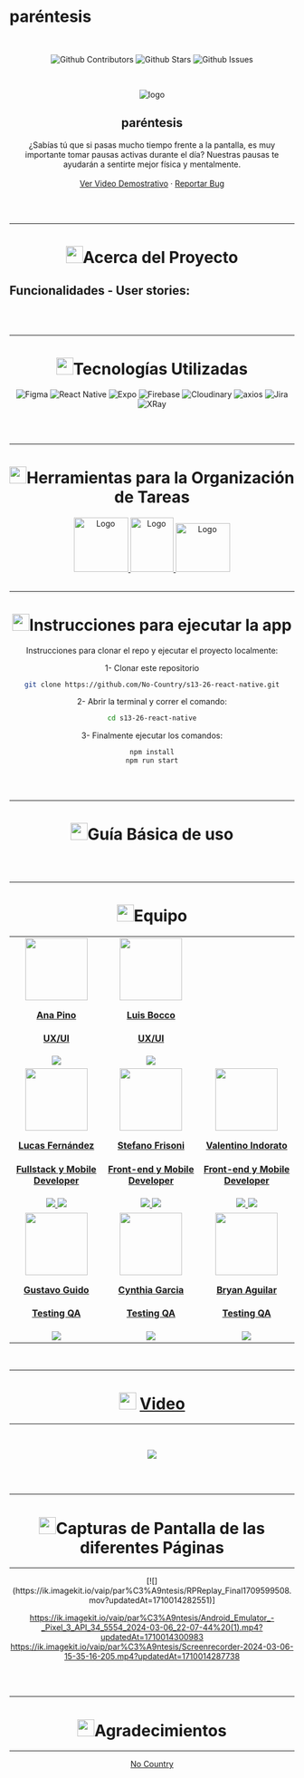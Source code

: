 # paréntesis

<!-- add image by url -->
<br />

<div align="center">

![Github Contributors](https://img.shields.io/github/contributors/No-Country/s13-26-react-native)
![Github Stars](https://img.shields.io/github/stars/No-Country/s13-26-react-native)
![Github Issues](https://img.shields.io/github/issues-raw/No-Country/s13-26-react-native)


<br />
<div align="center">

  ![logo](https://ik.imagekit.io/vaip/par%C3%A9ntesis/par%C3%A9ntesisImg.png?updatedAt=1710011167571)

<h2 align="center">paréntesis</h2>

  <p align=center">
  ¿Sabías tú que si pasas mucho tiempo frente a la pantalla, es muy importante tomar pausas activas durante el día?
  Nuestras pausas te ayudarán a sentirte mejor física y mentalmente.
    <br />
    <br />
    <a href="" target="_blank">Ver Video Demostrativo</a>
    ·
    <a href="https://github.com/No-Country/s13-26-react-native/issues" target="_blank">Reportar Bug</a>
  </p>
</div>

<br>
<br>
<hr>
<h1 align="center"> 
<img src="https://media2.giphy.com/media/4ZrRpqbSaWoyZYRoCd/giphy.gif" width="30px">Acerca del Proyecto
</h1>


<h2 align='left'>Funcionalidades - User stories:</h2>


<br>
<br>
<hr>
<h1 align="center"> 
<img src="https://media0.giphy.com/media/uhQuegHFqkVYuFMXMQ/giphy.gif" width="30px">Tecnologías Utilizadas
</h1>

![Figma](https://img.shields.io/static/v1?style=for-the-badge&message=Figma&color=4169E1&logo=Figma&logoColor=fff&label=)
![React Native](https://img.shields.io/badge/react_native-%2320232a.svg?style=for-the-badge&logo=react&logoColor=FFFFFF&label=)
![Expo](https://img.shields.io/static/v1?style=for-the-badge&message=Expo&color=339933&logo=Expo&logoColor=FFFFFF&label=)
![Firebase](https://img.shields.io/static/v1?style=for-the-badge&message=Firebase&color=4169E1&logo=Firebase&logoColor=FFFFFF&label=)
![Cloudinary](https://img.shields.io/static/v1?style=for-the-badge&message=Cloudinary&color=4169E1&logo=Cloudinary&logoColor=FFFFFF&label=)
![axios](https://img.shields.io/static/v1?style=for-the-badge&message=axios&color=008CDD&logo=axios&logoColor=FFFFFF&label=)
![Jira](https://img.shields.io/badge/jira-%230A0FFF.svg?style=for-the-badge&logo=jira&logoColor=white)
![XRay](https://img.shields.io/badge/XRay-%230A0FFF.svg?style=for-the-badge&logo=XRay&logoColor=white)

<br>
<br>
<hr>
<h1 align="center"> 
<img src="https://media2.giphy.com/media/Lqo3UBlXeHwZDoebKX/giphy.gif" width="30px">Herramientas para la Organización de Tareas
</h1>

<a href="https://trello.com/b/Q0G3my8O/sb-klinika" target="_blank">
  <img src="https://cdn.jsdelivr.net/gh/devicons/devicon/icons/trello/trello-plain-wordmark.svg" alt="Logo" width="96" height="96">
</a>

<a href="https://www.nocountry.tech/" target="_blank">
  <img src="https://cdn.jsdelivr.net/gh/devicons/devicon/icons/slack/slack-original.svg" alt="Logo" width="76" height="96">
</a>

<a href="https://discord.gg/Zj2GmPwg" target="_blank">
  <img src="https://img.icons8.com/color/480/discord-new-logo.png" alt="Logo" width="96" height="86">
</a>


<br>
<br>
<hr>
<h1 align="center"> 
<img src="https://media1.giphy.com/media/QvpqIQAAl66EfoTJj8/giphy.gif" width="30px">Instrucciones para ejecutar la app
</h1>

Instrucciones para clonar el repo y ejecutar el proyecto localmente: 

1- Clonar este repositorio
   ```sh
   git clone https://github.com/No-Country/s13-26-react-native.git
   ```

2- Abrir la terminal y correr el comando:
  ```sh
  cd s13-26-react-native
  ```
3- Finalmente ejecutar los comandos:
  ```sh
  npm install
  npm run start
  ```

<br>
<br>
<hr>
<h1 align="center"> 
<img src="https://media4.giphy.com/media/v1.Y2lkPTc5MGI3NjExN2lvcWx2Ynpia3BjYnk3Yzlvdmw1cnBjdHI3cm5uY3QzenM1enNibiZlcD12MV9pbnRlcm5hbF9naWZfYnlfaWQmY3Q9cw/igPDtkfSJZMFwE0LP8/giphy.gif" width="30px">Guía Básica de uso
</h1>



<br>
<br>

<hr>
<h1 align="center"> 
<img src="https://media1.giphy.com/media/gF2m2JOyGReppog8hU/giphy.gif" width="30px">Equipo
</h1>

<table>
<tr>
    <td>
      <div align="center">
        <a href="https://www.linkedin.com/in/maria-paz-kitroser-6362b029/" target="_blank" rel="author">
          <img width="110" src="https://media.licdn.com/dms/image/D4E35AQGsVA_UZynihw/profile-framedphoto-shrink_800_800/0/1693170770028?e=1710619200&v=beta&t=eQkjzwpzkHvheoXD4mgnmj6ETmKC9rDpMBTiRBiLP5w"/>
        </a>
        <a href="https://www.linkedin.com/in/anapinamore/" target="_blank" rel="author">
          <h4 style="margin-top: 1rem;">Ana Pino</h4>
          <h4 style="margin-top: 1rem;">UX/UI</h4>
        </a>
        <a href="https://www.linkedin.com/in/anapinamore/" target="_blank">
          <img src="https://img.shields.io/badge/linkedin%20-%230077B5.svg?&style=for-the-badge&logo=linkedin&logoColor=white"/>
        </a>
      </div>
    </td>
    <td>
      <div align="center">
        <a href="https://www.linkedin.com/in/luisboccoux/" target="_blank" rel="author">
          <img width="110" src="https://media.licdn.com/dms/image/D4D35AQG402tlmfXxug/profile-framedphoto-shrink_800_800/0/1666380104396?e=1710622800&v=beta&t=y3jkBP6VTHJ1lQMzzWvQ9OLU7pt_BDgVG8sinvIwvQ8"/>
        </a>
        <a href="https://www.linkedin.com/in/luisboccoux/" target="_blank" rel="author">
          <h4 style="margin-top: 1rem;">Luis Bocco</h4>
          <h4 style="margin-top: 1rem;">UX/UI</h4>
        </a>
        <a href="https://www.linkedin.com/in/luisboccoux/" target="_blank">
          <img src="https://img.shields.io/badge/linkedin%20-%230077B5.svg?&style=for-the-badge&logo=linkedin&logoColor=white"/>
        </a>
      </div>
    </td>
    </tr> 
    <tr>
    <td>
      <div align="center">
        <a href="https://github.com/lucasferdal" target="_blank" rel="author">
          <img width="110" src="https://media.licdn.com/dms/image/D4D03AQE212QsbF-Y0A/profile-displayphoto-shrink_800_800/0/1665362296944?e=1715212800&v=beta&t=GJfS_o1_GwrKnXGlLnwRxQmsME1Pj6N80jCgTkQf1KY"/>
        </a>
        <a href="https://github.com/lucasferdal" target="_blank" rel="author">
          <h4 style="margin-top: 1rem;">Lucas Fernández</h4>
          <h4 style="margin-top: 1rem;">Fullstack y Mobile Developer</h4>
        </a>
        <a href="https://github.com/lucasferdal" target="_blank">
          <img src="https://img.shields.io/static/v1?style=for-the-badge&message=GitHub&color=172B4D&logo=GitHub&logoColor=FFFFFF&label="/>
        </a>
        <a href="https://www.linkedin.com/in/lucas-fern%C3%A1ndez-137186243/" target="_blank">
          <img src="https://img.shields.io/badge/linkedin%20-%230077B5.svg?&style=for-the-badge&logo=linkedin&logoColor=white"/>
        </a>
      </div>
    </td>
    <td>
      <div align="center">
        <a href="https://www.linkedin.com/in/stefanofrisoni/" target="_blank" rel="author">
          <img width="110" src="https://avatars.githubusercontent.com/u/114129849?v=4"/>
        </a>
        <a href="https://github.com/fanofrisoni" target="_blank" rel="author">
          <h4 style="margin-top: 1rem;">Stefano Frisoni </h4>
          <h4 style="margin-top: 1rem;">Front-end y Mobile Developer</h4>
        </a>
        <a href="https://github.com/fanofrisoni" target="_blank">
          <img src="https://img.shields.io/static/v1?style=for-the-badge&message=GitHub&color=172B4D&logo=GitHub&logoColor=FFFFFF&label="/>
        </a>
        <a href="https://www.linkedin.com/in/stefanofrisoni/" target="_blank">
          <img src="https://img.shields.io/badge/linkedin%20-%230077B5.svg?&style=for-the-badge&logo=linkedin&logoColor=white"/>
        </a>
      </div>
    </td>
    <td>
      <div align="center">
        <a href="https://ar.linkedin.com/in/valentino-indorato" target="_blank" rel="author">
          <img width="110" src="https://media.licdn.com/dms/image/D4D03AQFO_xIBwippuw/profile-displayphoto-shrink_800_800/0/1696368972194?e=1715212800&v=beta&t=u-glF2v9ITTCOtN7YWq4Va3OXsO66qGAS-84T27PCM8"/>
        </a>
        <a href="https://github.com/ValentinoIndorato" target="_blank" rel="author">
          <h4 style="margin-top: 1rem;">Valentino Indorato</h4>
          <h4 style="margin-top: 1rem;">Front-end y Mobile Developer</h4>
        </a>
        <a href="https://github.com/ValentinoIndorato" target="_blank">
          <img src="https://img.shields.io/static/v1?style=for-the-badge&message=GitHub&color=172B4D&logo=GitHub&logoColor=FFFFFF&label="/>
        </a>
        <a href="https://ar.linkedin.com/in/valentino-indorato" target="_blank">
          <img src="https://img.shields.io/badge/linkedin%20-%230077B5.svg?&style=for-the-badge&logo=linkedin&logoColor=white"/>
        </a>
      </div>
    </td>        
   </tr>
    <tr>
    <td>
      <div align="center">
        <a href="https://www.linkedin.com/in/gustavo-guido-ab604812b/" target="_blank" rel="author">
          <img width="110" src="https://media.licdn.com/dms/image/C4E03AQEU0rgooBod4Q/profile-displayphoto-shrink_800_800/0/1535927224757?e=1715212800&v=beta&t=CYi0a0fXejfpPmOWHU79mCH9ddwXQP_zal5d-lbsHTU"/>
        </a>
        <a href="https://www.linkedin.com/in/gustavo-guido-ab604812b/" target="_blank" rel="author">
          <h4 style="margin-top: 1rem;">Gustavo Guido</h4>
          <h4 style="margin-top: 1rem;">Testing QA
</h4>
        </a>       
        <a href="https://www.linkedin.com/in/gustavo-guido-ab604812b/" target="_blank">
          <img src="https://img.shields.io/badge/linkedin%20-%230077B5.svg?&style=for-the-badge&logo=linkedin&logoColor=white"/>
        </a>
      </div>
    </td>
    <td>
      <div align="center">
        <a href="https://www.linkedin.com/in/cynthia-garciaok/" target="_blank" rel="author">
          <img width="110" src="https://media.licdn.com/dms/image/D5603AQGji5lqYW2uiw/profile-displayphoto-shrink_800_800/0/1700623483152?e=1715212800&v=beta&t=cT97xhzNYDLl0zMkEL7loYNsNJbOufF3vvzKE6kXz5Q"/>
        </a>
        <a href="https://www.linkedin.com/in/cynthia-garciaok/" target="_blank" rel="author">
          <h4 style="margin-top: 1rem;">Cynthia Garcia</h4>
          <h4 style="margin-top: 1rem;">Testing QA
</h4>
        </a>      
        <a href="https://www.linkedin.com/in/cynthia-garciaok/" target="_blank">
          <img src="https://img.shields.io/badge/linkedin%20-%230077B5.svg?&style=for-the-badge&logo=linkedin&logoColor=white"/>
        </a>
      </div>
    </td>
    <td>
      <div align="center">
        <a href="https://www.linkedin.com/in/bryan-aguilar29/" target="_blank" rel="author">
          <img width="110" src="https://media.licdn.com/dms/image/D4E35AQEYmJ0BzmJ9Kw/profile-framedphoto-shrink_800_800/0/1705089623581?e=1710622800&v=beta&t=IV48EiQPK5lzGlVCq6rIWr2rl6moudfSYstTKHSy3nc"/>
        </a>
        <a href="https://www.linkedin.com/in/bryan-aguilar29/" target="_blank" rel="author">
          <h4 style="margin-top: 1rem;">Bryan Aguilar
 </h4>
          <h4 style="margin-top: 1rem;">Testing QA
</h4>
        </a>       
        <a href="https://www.linkedin.com/in/bryan-aguilar29/" target="_blank">
          <img src="https://img.shields.io/badge/linkedin%20-%230077B5.svg?&style=for-the-badge&logo=linkedin&logoColor=white"/>
        </a>
      </div>
    </td>
  </tr>
</table>

<br>
<hr>
<h1 align="center"> 
<img src="https://media0.giphy.com/media/odMfXhzCqknOCYrNdU/giphy.gif" width="30px">
<a href="" target="_blank" rel="noopener noreferrer">Video</a>
</h1>
<hr>
<br>

<p align="center"><a href="" target="_blank" rel="noopener noreferrer"><img src="./images/video.png"/></a></p>

<br>
<br>

<hr>
<h1 align="center"> 
<img src="https://media1.giphy.com/media/xcFJX6T9z2iqiB9Ud9/giphy.gif" width="30px">Capturas de Pantalla de las diferentes Páginas
</h1>
<hr>
[![](https://ik.imagekit.io/vaip/par%C3%A9ntesis/RPReplay_Final1709599508.mov?updatedAt=1710014282551)]

https://ik.imagekit.io/vaip/par%C3%A9ntesis/Android_Emulator_-_Pixel_3_API_34_5554_2024-03-06_22-07-44%20(1).mp4?updatedAt=1710014300983
https://ik.imagekit.io/vaip/par%C3%A9ntesis/Screenrecorder-2024-03-06-15-35-16-205.mp4?updatedAt=1710014287738


<br>
<br>
<hr>
<h1 align="center"> 
<img src="https://media1.giphy.com/media/v1.Y2lkPTc5MGI3NjExbXliemQ4NzVmdXRxc3FyM3RjN2F2NzQ5MmRwZnJxa2VrZDBncjhtbiZlcD12MV9pbnRlcm5hbF9naWZfYnlfaWQmY3Q9cw/sa5tk2gi3G1MSmy1vY/giphy.gif" width="30px">Agradecimientos
</h1>
<hr>


[No Country](https://www.nocountry.tech/)